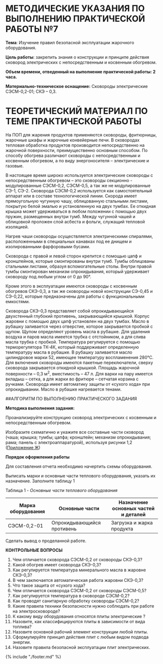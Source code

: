 # МЕТОДИЧЕСКИЕ УКАЗАНИЯ ПО ВЫПОЛНЕНИЮ ПРАКТИЧЕСКОЙ РАБОТЫ №7

**Тема**: Изучение правил безопасной эксплуатации жарочного оборудования.

**Цель работы**: закрепить знания о конструкции и принципе действия сковород электрических с непосредственным и косвенным обогревом.

**Объем времени, отведенный на выполнение практической работы: 2 часа.**

**Материально-техническое оснащение:** Сковороды электрические СЭСМ-0,2-01; СКЭ – 0,3.

# ТЕОРЕТИЧЕСКИЙ МАТЕРИАЛ ПО ТЕМЕ ПРАКТИЧЕСКОЙ РАБОТЫ

На ПОП для жарения продуктов применяются сковороды, фритюрницы, жарочные шкафы и жарочные конвейерные печи. В сковородах тепловая обработка продуктов производится непосредственно на жарочной поверхности, преимущественно основным способом. По способу обогрева различают сковороды с непосредственным и косвенным обогревом, а по виду энергоносителя – электрические и газовые.

В настоящее время широко используется электрические сковороды с непосредственным обогревом – это сковороды секционно - модулированные СЭСМ-0,2, СЭСМ-0,5, а так же не модулированные СЭ-1, СЭ-2. Сковорода СЭСМ-0,2 используется как самостоятельный аппарат или в составе технологической линии. Скорода имеет прямоугольную чугунную чашу, облицованную стальными листами, покрытую белой эмалью и установленную на двух тумбах. Ее откидная крышка может удерживаться в любом положении с помощью двух пружин, размещенных внутри тумб. Между чугунной чашей и облицовкой проложен слой асбеста и фольги, служащий тепловой изоляцией.

Нагрев чаши сковороды осуществляется электрическими спиралями, расположенными в специальных канавках под ее днищем и изолированными фарфоровыми бусами.

Сковорода с правой и левой сторон крепится с помощью цапф и кронштейнов, которые смонтированы внутри тумб. Тумбы облицованы стальными листами, образуя вспомогательные столы. Внутри правой тумбы смонтирован механизм опрокидывания, который удерживает сковороду под любым углом от 0 до 90°.

Кроме этого в эксплуатации имеются сковороды с косвенным обогревов СКЭ-0,3, а так же сковороды новой конструкции СЭ-0,45 и СЭ-0,22, которые предназначены для работы с функциональными емкостями.

Сковорода СКЭ-0,3 представляет собой опрокидывающийся двухстенный глубокий противень, закрывающийся крышкой. Корпус жаровни с помощью двух цапф установлен на двух тумбах. Масло в рубашку заливается через отверстие, которое закрывается пробкой с щупом. Щупом определяют уровень масла в рубашке. Для удаления воздуха и паров масла имеется трубка с отстойником, а для слива масла трубка с пробкой. Температура регулируется с помощью терморегулятора ТК-4К, который поддерживает определенную температуру масла в рубашке. В рубашку заливается масло цилиндровое марки 52, имеющее температуру воспламенения 280°С. Для включения сковороды имеются пакетные переключатели, сверху сковорода закрывается откидной крышкой. Площадь жарочной поверхности – 0,3 м<sup>2</sup>, вместимость – 47 л. Для варки на пару имеется вкладыш – сетка, а для жарки во фритюре – сетчатая корзина с ручками. Сковорода имеет автоматику защиты от «сухого хода» при опрокидывании. Масло в рубашке нагревается тенами.

 ##АЛГОРИТМ ПО ВЫПОЛНЕНИЮ ПРАКТИЧЕСКОГО ЗАДАНИЯ

**Методика выполнения задания:**

Проанализируйте конструкцию сковород электрических с косвенным и непосредственным обогревом.

Изобразите схематично и укажите все составные части сковород (чаша; крышка; тумбы; цапфа; кронштейн; механизм опрокидывания; рама; панель с электроаппаратурой), используя рисунки 1,2 ([Приложение Ж](pril7.md))

**Порядок оформления работы**

Для составления отчета необходимо начертить схемы оборудования.

Выписать марки и основные части теплового оборудования, указать их назначение. Заполните таблицу 1

Таблица 1 - *Основные части теплового оборудования*

| Марка оборудования | Основные части | Назначение основных частей и деталей |
| --- | --- | --- |
| СЭСМ-0,2-01 | Опрокидывающийся противень | Загрузка и жарка продукта |

Сделать вывод о проделанной работе.

**КОНТРОЛЬНЫЕ ВОПРОСЫ**

1.  Чем отличается сковорода СЭСМ-0,2 от сковороды СКЭ-0,3?
2.  Какой обогрев имеет сковорода СКЭ-0,3?
3.  Как регулируется температура минерального масла в жаровне СКЭ-0,3?
4.  В чем заключается автоматическая работа жаровни СКЭ-0,3?
5.  Что такое защита от «сухого хода?
6.  Чем отличается сковорода СЭСМ-0,2 от сковороды СЭСМ-0,5?
7.  Как регулируется температура в сковороде СЭСМ-0,2?
8.  Как проводят санитарную обработку сковороды СЭСМ-0,2?
9.  Какие правила техники безопасности нужно соблюдать при работе на электросковороде?
10.  К какому виду оборудования относятся плиты электрические ?
11.  Назовите, как классифицируются плиты в зависимости от вида топлива?
12.  Назовите основной рабочий элемент конструкции любой плиты.
13.  Сформулируйте принцип действия плит с любым видом подвода энергии.
14.  Назовите правила безопасной эксплуатации плит электрических.

{% include "./footer.md" %}